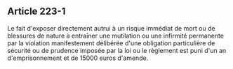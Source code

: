 Article 223-1
----
Le fait d'exposer directement autrui à un risque immédiat de mort ou de
blessures de nature à entraîner une mutilation ou une infirmité permanente par
la violation manifestement délibérée d'une obligation particulière de sécurité
ou de prudence imposée par la loi ou le règlement est puni d'un an
d'emprisonnement et de 15000 euros d'amende.
